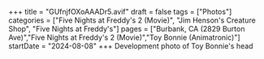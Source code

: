 +++
title = "GUfnjfOXoAAADr5.avif"
draft = false
tags = ["Photos"]
categories = ["Five Nights at Freddy's 2 (Movie)", "Jim Henson's Creature Shop", "Five Nights at Freddy's"]
pages = ["Burbank, CA (2829 Burton Ave)","Five Nights at Freddy's 2 (Movie)","Toy Bonnie (Animatronic)"]
startDate = "2024-08-08"
+++
Development photo of Toy Bonnie's head
